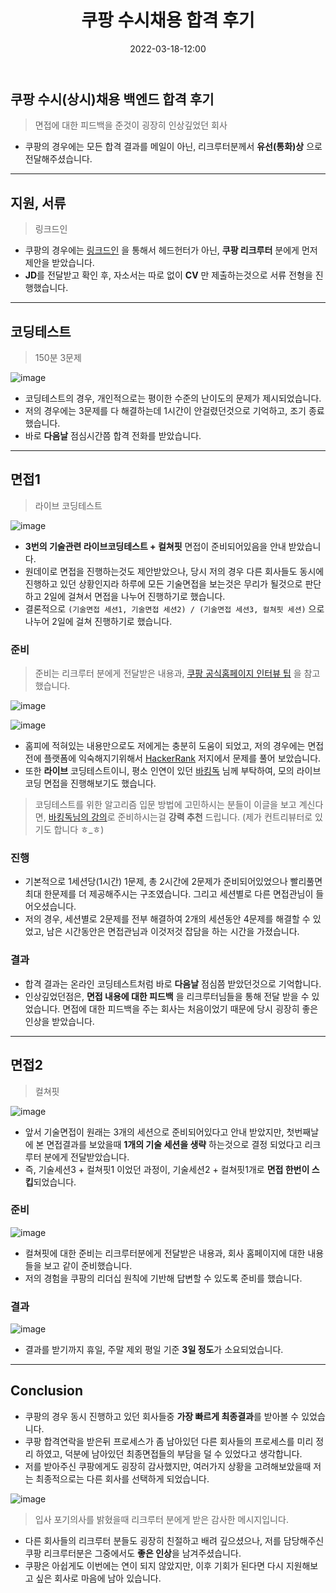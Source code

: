 ﻿---
title: 쿠팡 수시채용 합격 후기
date: 2022-03-18-12:00
categories:
- Recruit_Story

tags:
- Diary
- Recruit
- Coupang

photos:
- https://user-images.githubusercontent.com/43930419/158941477-8821e4f2-173b-4ab6-9dbe-7d8004ca5e92.png

---

## 쿠팡 수시(상시)채용 백엔드 합격 후기
> 면접에 대한 피드백을 준것이 굉장히 인상깊었던 회사

- 쿠팡의 경우에는 모든 합격 결과를 메일이 아닌, 리크루터분께서 **유선(통화)상** 으로 전달해주셨습니다.

---

## 지원, 서류
> 링크드인

- 쿠팡의 경우에는 [링크드인](https://www.linkedin.com/in/yoonsung-jung-14054b21b/) 을 통해서 헤드헌터가 아닌, **쿠팡 리크루터** 분에게 먼저 제안을 받았습니다.
- **JD**를 전달받고 확인 후, 자소서는 따로 없이 **CV** 만 제출하는것으로 서류 전형을 진행했습니다.

---

## 코딩테스트
> 150분 3문제

![image](https://user-images.githubusercontent.com/43930419/158774736-95fae413-20bb-408c-9dd1-7921adb516d1.png)

- 코딩테스트의 경우, 개인적으로는 평이한 수준의 난이도의 문제가 제시되었습니다.
- 저의 경우에는 3문제를 다 해결하는데 1시간이 안걸렸던것으로 기억하고, 조기 종료했습니다.
- 바로 **다음날** 점심시간쯤 합격 전화를 받았습니다.

---

## 면접1
> 라이브 코딩테스트

![image](https://user-images.githubusercontent.com/43930419/158774811-39022db8-d1fe-46ee-9e24-7fc8bc41418e.png)

- **3번의 기술관련 라이브코딩테스트 + 컬쳐핏** 면접이 준비되어있음을 안내 받았습니다.
- 원데이로 면접을 진행하는것도 제안받았으나, 당시 저의 경우 다른 회사들도 동시에 진행하고 있던 상황인지라 하루에 모든 기술면접을 보는것은 무리가 될것으로 판단하고 2일에 걸쳐서 면접을 나누어 진행하기로 했습니다.
- 결론적으로 `(기술면접 세션1, 기술면접 세션2) / (기술면접 세션3, 컬쳐핏 세션)` 으로 나누어 2일에 걸쳐 진행하기로 했습니다.


### 준비
> 준비는 리크루터 분에게 전달받은 내용과, [쿠팡 공식홈페이지 인터뷰 팁](https://www.coupang.jobs/kr/interview-tips) 을 참고했습니다.

![image](https://user-images.githubusercontent.com/43930419/158776858-487a99a4-3c53-47e6-a15d-6cbdc0844b0d.png)


![image](https://user-images.githubusercontent.com/43930419/158776689-d336cb1a-b0fe-4f4e-9f00-fd79c7685a89.png)

- 홈피에 적혀있는 내용만으로도 저에게는 충분히 도움이 되었고, 저의 경우에는 면접전에 플랫폼에 익숙해지기위해서 [HackerRank](https://www.hackerrank.com/) 저지에서 문제를 풀어 보았습니다.
- 또한 **라이브** 코딩테스트이니, 평소 인연이 있던 [바킹독](https://encrypted.gg/resume/) 님께 부탁하여, 모의 라이브 코딩 면접을 진행해보기도 했습니다.

> 코딩테스트를 위한 알고리즘 입문 방법에 고민하시는 분들이 이글을 보고 계신다면, [바킹독님의 강의](https://github.com/encrypted-def/basic-algo-lecture)로 준비하시는걸 **강력 추천** 드립니다. (제가 컨트리뷰터로 있기도 합니다 ㅎ_ㅎ)

### 진행 
- 기본적으로 1세션당(1시간) 1문제, 총 2시간에 2문제가 준비되어있었으나 빨리풀면 최대 한문제를 더 제공해주시는 구조였습니다. 그리고 세션별로 다른 면접관님이 들어오셨습니다.
- 저의 경우, 세션별로 2문제를 전부 해결하여 2개의 세션동안 4문제를 해결할 수 있었고, 남은 시간동안은 면접관님과 이것저것 잡담을 하는 시간을 가졌습니다.

### 결과

- 합격 결과는 온라인 코딩테스트처럼 바로 **다음날** 점심쯤 받았던것으로 기억합니다. 
- 인상깊었던점은, **면접 내용에 대한 피드백** 을 리크루터님들을 통해 전달 받을 수 있었습니다. 면접에 대한 피드백을 주는 회사는 처음이었기 때문에 당시 굉장히 좋은 인상을 받았습니다.

---

## 면접2
> 컬쳐핏

![image](https://user-images.githubusercontent.com/43930419/158775929-99ce37fe-fc62-4d73-b956-b354eaa7fcbc.png)

- 앞서 기술면접이 원래는 3개의 세션으로 준비되어있다고 안내 받았지만, 첫번째날에 본 면접결과를 보았을때 **1개의 기술 세션을 생략** 하는것으로 결정 되었다고 리크루터 분에게 전달받았습니다.
- 즉, 기술세션3 + 컬쳐핏1 이었던 과정이, 기술세션2 + 컬쳐핏1개로 **면접 한번이 스킵**되었습니다.


### 준비

![image](https://user-images.githubusercontent.com/43930419/158776506-b3ee0780-d5f5-461d-91bb-529992b5cf09.png)

- 컬쳐핏에 대한 준비는 리크루터분에게 전달받은 내용과, 회사 홈페이지에 대한 내용들을 보고 같이 준비했습니다.
- 저의 경험을 쿠팡의 리더십 원칙에 기반해 답변할 수 있도록 준비를 했습니다.

### 결과

![image](https://user-images.githubusercontent.com/43930419/158776365-df1b699e-ec92-4191-b32c-c58876009296.png)

- 결과를 받기까지 휴일, 주말 제외 평일 기준 **3일 정도**가 소요되었습니다.

---

## Conclusion

- 쿠팡의 경우 동시 진행하고 있던 회사들중 **가장 빠르게 최종결과**를 받아볼 수 있었습니다.
- 쿠팡 합격연락을 받은뒤 프로세스가 좀 남아있던 다른 회사들의 프로세스를 미리 정리 하였고, 덕분에 남아있던 최종면접들의 부담을 덜 수 있었다고 생각합니다.
- 저를 받아주신 쿠팡에게도 굉장히 감사했지만, 여러가지 상황을 고려해보았을때 저는 최종적으로는 다른 회사를 선택하게 되었습니다.

![image](https://user-images.githubusercontent.com/43930419/158940309-7a88477e-2550-4d44-a744-323c4622c99d.png)

> 입사 포기의사를 밝혔을때 리크루터 분에게 받은 감사한 메시지입니다.

- 다른 회사들의 리크루터 분들도 굉장히 친절하고 배려 깊으셨으나, 저를 담당해주신 쿠팡 리크루터분은 그중에서도 **좋은 인상**을 남겨주셨습니다.
- 쿠팡은 아쉽게도 이번에는 연이 되지 않았지만, 이후 기회가 된다면 다시 지원해보고 싶은 회사로 마음에 남아 있습니다.